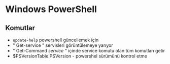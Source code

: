 # Windows PowerShell

## Komutlar

- ` update-help ` powershell güncellemek için
- " Get-service " servisleri görüntülemeye yarıyor
- " Get-Command *service* " içinde service komutu olan tüm komutları getir
-  $PSVersionTable.PSVersion - powershel sürümünü kontrol etme

